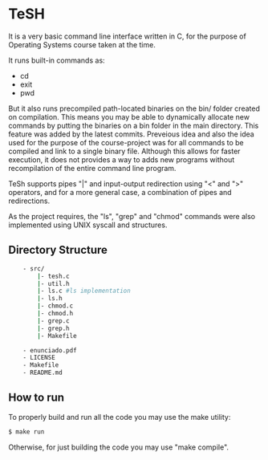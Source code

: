# TeSH

It is a very basic command line interface written in C, for the purpose of Operating Systems course taken at the time.

It runs built-in commands as:

- cd
- exit
- pwd

But it also runs precompiled path-located binaries on the bin/ folder created on compilation. This means you may be able to dynamically allocate new commands by putting the binaries on a bin folder in the main directory. This feature was added by the latest commits. Preveious idea and also the idea used for the purpose of the course-project was for all commands to be compiled and link to a single binary file. Although this allows for faster execution, it does not provides a way to adds new programs without recompilation of the entire command line program.

TeSh supports pipes "|" and input-output redirection using "<" and ">" operators, and for a more general case, a combination of pipes and redirections.

As the project requires, the "ls", "grep" and "chmod" commands were also implemented using UNIX syscall and structures.


## Directory Structure

``` bash
    - src/
        |- tesh.c
        |- util.h
        |- ls.c #ls implementation
        |- ls.h
        |- chmod.c
        |- chmod.h
        |- grep.c
        |- grep.h
        |- Makefile

    - enunciado.pdf
    - LICENSE
    - Makefile
    - README.md

```

## How to run

To properly build and run all the code you may use the make utility:

```bash
$ make run
```

Otherwise, for just building the code you may use "make compile".
